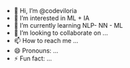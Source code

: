 - 👋 Hi, I’m @codeviloria
- 👀 I’m interested in ML + IA
- 🌱 I’m currently learning NLP- NN - ML
- 💞️ I’m looking to collaborate on ...
- 📫 How to reach me ...
- 😄 Pronouns: ...
- ⚡ Fun fact: ...

<!---
codeviloria/codeviloria is a ✨ special ✨ repository because its `README.md` (this file) appears on your GitHub profile.
You can click the Preview link to take a look at your changes.
--->
